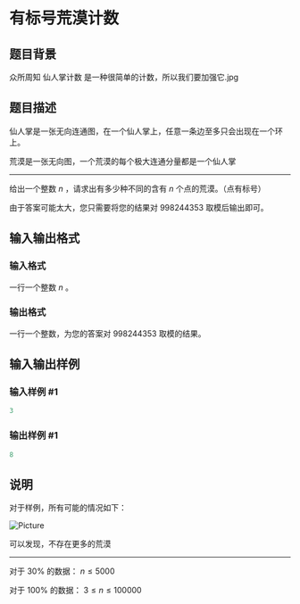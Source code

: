 # 有标号荒漠计数

## 题目背景

众所周知 仙人掌计数 是一种很简单的计数，所以我们要加强它.jpg

## 题目描述

仙人掌是一张无向连通图，在一个仙人掌上，任意一条边至多只会出现在一个环上。

荒漠是一张无向图，一个荒漠的每个极大连通分量都是一个仙人掌

---

给出一个整数 $n$ ，请求出有多少种不同的含有 $n$ 个点的荒漠。（点有标号）

由于答案可能太大，您只需要将您的结果对 $998244353$ 取模后输出即可。

## 输入输出格式

### 输入格式

一行一个整数 $n$ 。

### 输出格式

一行一个整数，为您的答案对 $998244353$ 取模的结果。

## 输入输出样例

### 输入样例 #1

```cpp
3
```


### 输出样例 #1

```cpp
8
```


## 说明

对于样例，所有可能的情况如下：

![Picture](https://s2.ax1x.com/2019/06/13/Vf6SGF.png)

可以发现，不存在更多的荒漠

---

对于 $30\%$ 的数据： $n\leqslant5000$

对于 $100\%$ 的数据： $3\leqslant n\leqslant100000$

